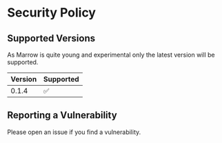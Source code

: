 # Security Policy

## Supported Versions

As Marrow is quite young and experimental only the latest version will be supported.

| Version | Supported          |
| ------- | ------------------ |
| 0.1.4   | :white_check_mark: |

## Reporting a Vulnerability

Please open an issue if you find a vulnerability. 

